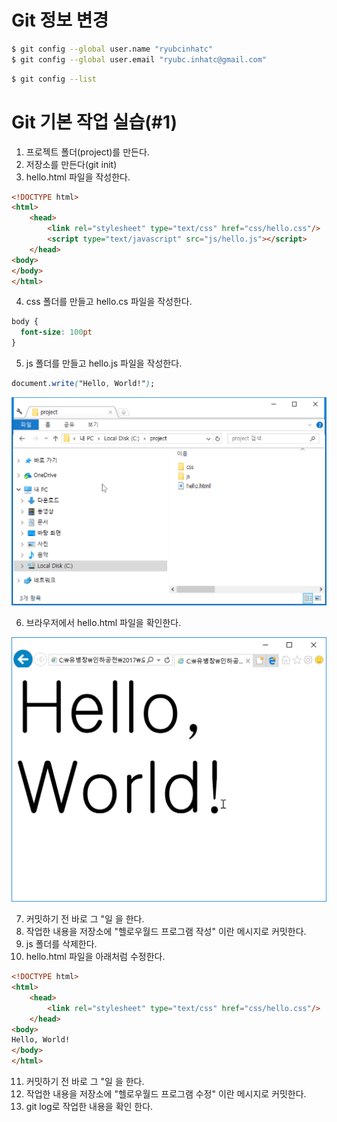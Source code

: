 # Git 정보 변경
```bash
$ git config --global user.name "ryubcinhatc"
$ git config --global user.email "ryubc.inhatc@gmail.com"
```

```bash
$ git config --list
```

# Git 기본 작업 실습(#1)
1. 프로젝트 폴더(project)를 만든다.
2. 저장소를 만든다(git init)
3. hello.html 파일을 작성한다.
```html
<!DOCTYPE html>
<html>
	<head>
		<link rel="stylesheet" type="text/css" href="css/hello.css"/>
		<script type="text/javascript" src="js/hello.js"></script>
	</head>
<body>             
</body>
</html>
```
4. css 폴더를 만들고 hello.cs 파일을 작성한다.
```css
body {
  font-size: 100pt
}
```

5. js 폴더를 만들고 hello.js 파일을 작성한다.
```css
document.write("Hello, World!");
```
<img src="images/project-folder.png">

6. 브라우저에서 hello.html 파일을 확인한다.

 <img src="images/training-hello.png">

7. 커밋하기 전 바로 그 "일 을 한다.
8. 작업한 내용을 저장소에 "헬로우월드 프로그램 작성" 이란 메시지로 커밋한다.
9. js 폴더를 삭제한다.
10. hello.html 파일을 아래처럼 수정한다.
```html
<!DOCTYPE html>
<html>
	<head>
		<link rel="stylesheet" type="text/css" href="css/hello.css"/>
	</head>
<body>
Hello, World!
</body>
</html>
```
11. 커밋하기 전 바로 그 "일 을 한다.
12. 작업한 내용을 저장소에 "헬로우월드 프로그램 수정" 이란 메시지로 커밋한다.
13. git log로 작업한 내용을 확인 한다.
